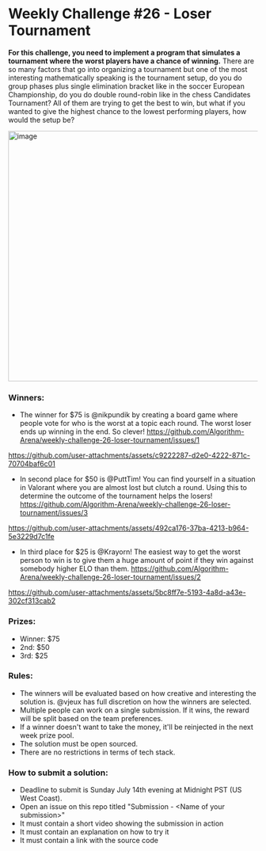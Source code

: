 # Weekly Challenge #26 - Loser Tournament

**For this challenge, you need to implement a program that simulates a tournament where the worst players have a chance of winning.** There are so many factors that go into organizing a tournament but one of the most interesting mathematically speaking is the tournament setup, do you do group phases plus single elimination bracket like in the soccer European Championship, do you do double round-robin like in the chess Candidates Tournament? All of them are trying to get the best to win, but what if you wanted to give the highest chance to the lowest performing players, how would the setup be?

<img width="506" alt="image" src="https://github.com/Algorithm-Arena/weekly-challenge-26-loser-tournament/assets/197597/359bc13e-fa64-4862-9085-f258cf072321">

### Winners:

* The winner for $75 is @nikpundik by creating a board game where people vote for who is the worst at a topic each round. The worst loser ends up winning in the end. So clever! https://github.com/Algorithm-Arena/weekly-challenge-26-loser-tournament/issues/1


https://github.com/user-attachments/assets/c9222287-d2e0-4222-871c-70704baf6c01


* In second place for $50 is @PuttTim! You can find yourself in a situation in Valorant where you are almost lost but clutch a round. Using this to determine the outcome of the tournament helps the losers! https://github.com/Algorithm-Arena/weekly-challenge-26-loser-tournament/issues/3


https://github.com/user-attachments/assets/492ca176-37ba-4213-b964-5e3229d7c1fe


* In third place for $25 is @Krayorn! The easiest way to get the worst person to win is to give them a huge amount of point if they win against somebody higher ELO than them. https://github.com/Algorithm-Arena/weekly-challenge-26-loser-tournament/issues/2


https://github.com/user-attachments/assets/5bc8ff7e-5193-4a8d-a43e-302cf313cab2


### Prizes:
* Winner: $75
* 2nd: $50
* 3rd: $25


### Rules:
* The winners will be evaluated based on how creative and interesting the solution is. @vjeux has full discretion on how the winners are selected.
* Multiple people can work on a single submission. If it wins, the reward will be split based on the team preferences.
* If a winner doesn't want to take the money, it'll be reinjected in the next week prize pool.
* The solution must be open sourced.
* There are no restrictions in terms of tech stack.

### How to submit a solution:
* Deadline to submit is Sunday July 14th evening at Midnight PST (US West Coast).
* Open an issue on this repo titled "Submission - &lt;Name of your submission&gt;"
* It must contain a short video showing the submission in action
* It must contain an explanation on how to try it
* It must contain a link with the source code
